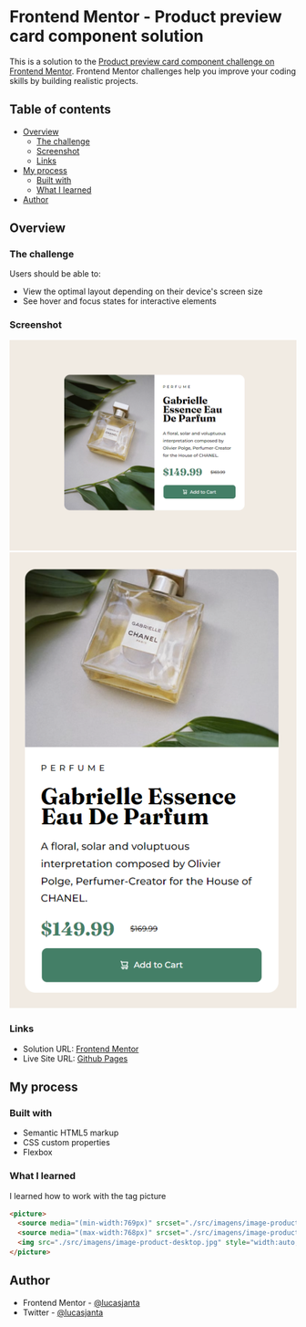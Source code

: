 # Frontend Mentor - Product preview card component solution

This is a solution to the [Product preview card component challenge on Frontend Mentor](https://www.frontendmentor.io/challenges/product-preview-card-component-GO7UmttRfa). Frontend Mentor challenges help you improve your coding skills by building realistic projects. 

## Table of contents

- [Overview](#overview)
  - [The challenge](#the-challenge)
  - [Screenshot](#screenshot)
  - [Links](#links)
- [My process](#my-process)
  - [Built with](#built-with)
  - [What I learned](#what-i-learned)
- [Author](#author)

## Overview

### The challenge

Users should be able to:

- View the optimal layout depending on their device's screen size
- See hover and focus states for interactive elements

### Screenshot

![Desktop](./src/imagens/screenshot-desktop.png)
![Mobile](./src/imagens/screenshot-mobile.png)

### Links

- Solution URL: [Frontend Mentor](https://www.frontendmentor.io/solutions/product-preview-using-html-and-css-PZ7-WkWUxp)
- Live Site URL: [Github Pages](https://lucasjanta.github.io/productpreview-2/)

## My process

### Built with

- Semantic HTML5 markup
- CSS custom properties
- Flexbox


### What I learned

I learned how to work with the tag picture

```html
<picture>
  <source media="(min-width:769px)" srcset="./src/imagens/image-product-desktop.jpg">
  <source media="(max-width:768px)" srcset="./src/imagens/image-product-mobile.jpg">
  <img src="./src/imagens/image-product-desktop.jpg" style="width:auto;height:100%;">
</picture>
```

## Author

- Frontend Mentor - [@lucasjanta](https://www.frontendmentor.io/profile/lucasjanta)
- Twitter - [@lucasjanta](https://www.twitter.com/lucasjanta)